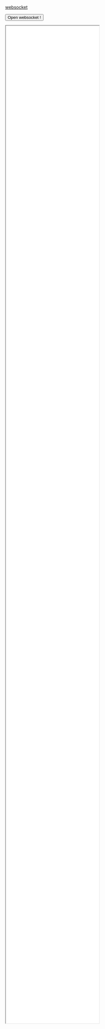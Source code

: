 [websocket ](/multiuav_gui_doc/Development/websocket.md)

<button type="button"  onclick="window.location.href='/multiuav_gui_doc/Development/websocket/index.html';">Open websocket !</button>

<iframe src="/multiuav_gui_doc/Development/websocket/index.html" style="height:80vh"></iframe>
